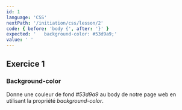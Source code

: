 ```yaml
---
id: 1
language: 'CSS'
nextPath: '/initiation/css/lesson/2'
code: { before: 'body {', after: '}' }
expected: '   background-color: #53d9a9;'
value: ' '
---
```


## Exercice 1

### Background-color

Donne une couleur de fond _#53d9a9_ au body de notre page web en utilisant la propriété _background-color_.
